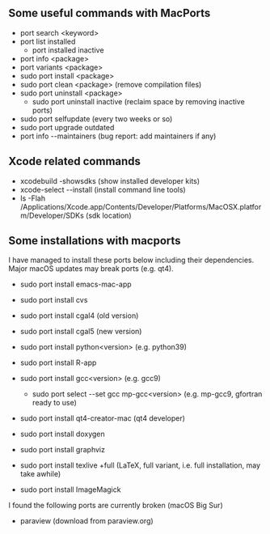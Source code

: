 ## Some useful commands with MacPorts
+ port search \<keyword\>
+ port list installed
  + port installed inactive  
+ port info \<package\>
+ port variants \<package\>
+ sudo port install \<package\>
+ sudo port clean \<package\> (remove compilation files)
+ sudo port uninstall \<package\>
  + sudo port uninstall inactive (reclaim space by removing inactive ports) 
+ sudo port selfupdate (every two weeks or so)
+ sudo port upgrade outdated
+ port info --maintainers <package> (bug report: add maintainers if any)

## Xcode related commands
+ xcodebuild -showsdks (show installed developer kits)
+ xcode-select --install (install command line tools)
+ ls -Flah /Applications/Xcode.app/Contents/Developer/Platforms/MacOSX.platform/Developer/SDKs (sdk location)

## Some installations with macports 
I have managed to install these ports below including their dependencies. 
Major macOS updates may break ports (e.g. qt4).

+ sudo port install emacs-mac-app
+ sudo port install cvs

+ sudo port install cgal4 (old version)
+ sudo port install cgal5 (new version)

+ sudo port install python\<version\> (e.g. python39)
+ sudo port install R-app

+ sudo port install gcc\<version\> (e.g. gcc9)
  + sudo port select --set gcc mp-gcc\<version\> (e.g. mp-gcc9, gfortran ready to use)

+ sudo port install qt4-creator-mac (qt4 developer)

+ sudo port install doxygen
+ sudo port install graphviz

+ sudo port install texlive +full (LaTeX, full variant, i.e. full installation, may take awhile)

+ sudo port install ImageMagick 

I found the following ports are currently broken (macOS Big Sur)

+ paraview (download from paraview.org)


